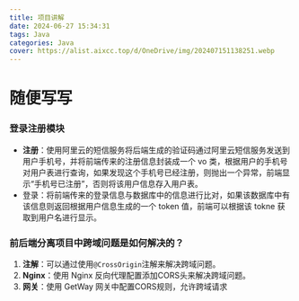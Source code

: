 ```yaml
---
title: 项目讲解
date: 2024-06-27 15:34:31
tags: Java
categories: Java
cover: https://alist.aixcc.top/d/OneDrive/img/202407151138251.webp
---
```


# 随便写写

### 登录注册模块

- **注册**：使用阿里云的短信服务将后端生成的验证码通过阿里云短信服务发送到用户手机号，并将前端传来的注册信息封装成一个 vo 类，根据用户的手机号对用户表进行查询，如果发现这个手机号已经注册，则抛出一个异常，前端显示“手机号已注册”，否则将该用户信息存入用户表。
- 登录：将前端传来的登录信息与数据库中的信息进行比对，如果该数据库中有该信息则返回根据用户信息生成的一个 token 值，前端可以根据该 tokne 获取到用户名进行显示。



### 前后端分离项目中跨域问题是如何解决的？

1.  **注解**：可以通过使用`@CrossOrigin`注解来解决跨域问题。
2. **Nginx**：使用 Nginx 反向代理配置添加CORS头来解决跨域问题。
3. **网关**：使用 GetWay 网关中配置CORS规则，允许跨域请求







